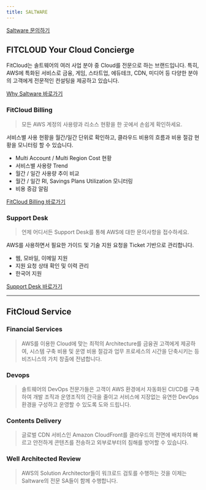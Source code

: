 ```yaml
---
title: SALTWARE
---
```



[Saltware 문의하기](https://www.fitcloud.co.kr/contact)


## FITCLOUD Your Cloud Concierge

FitCloud는 솔트웨어의 여러 사업 분야 중 Cloud를 전문으로 하는 브랜드입니다. 특히, AWS에 특화된 서비스로 금융, 게임, 스타트업, 에듀테크, CDN, 미디어 등 다양한 분야의 고객에게 전문적인 컨설팅을 제공하고 있습니다.

[Why Saltware 바로가기](https://fitcloud.co.kr/whySaltware)


### FitCloud Billing

> 모든 AWS 계정의 사용량과 리소스 현황을 한 곳에서 손쉽게 확인하세요.

서비스별 사용 현황을 월간/일간 단위로 확인하고, 클라우드 비용의 흐름과 비용 절감 현황을 모니터링 할 수 있습니다.

- Multi Account / Multi Region Cost 현황
- 서비스별 사용량 Trend
- 월간 / 일간 사용량 추이 비교
- 월간 / 일간 RI, Savings Plans Utilization 모니터링
- 비용 증감 알림

[FitCloud Billing 바로가기](https://aws.fitcloud.co.kr/)


### Support Desk

> 언제 어디서든 Support Desk를 통해 AWS에 대한 문의사항을 접수하세요.

AWS를 사용하면서 필요한 가이드 및 기술 지원 요청을 Ticket 기반으로 관리합니다.

- 웹, 모바일, 이메일 지원
- 지원 요청 상태 확인 및 이력 관리
- 한국어 지원

[Support Desk 바로가기](https://support.fitcloud.co.kr/)

***

## FitCloud Service

### Financial Services
 > AWS를 이용한 Cloud에 맞는 최적의 Architecture를 금융권 고객에게 제공하여, 시스템 구축 비용 및 운영 비용 절감과 업무 프로세스의 시간을 단축시키는 등 비즈니스의 가치 창출에 전념합니다.

### Devops
 > 솔트웨어의 DevOps 전문가들은 고객이 AWS 환경에서 자동화된 CI/CD를 구축하여 개발 조직과 운영조직의 간극을 줄이고 서비스에 지장없는 유연한 DevOps 환경을 구성하고 운영할 수 있도록 도와 드립니다.

### Contents Delivery
 > 글로벌 CDN 서비스인 Amazon CloudFront를 클라우드의 전면에 배치하여 빠르고 안전하게 콘텐츠를 전송하고 외부로부터의 침해를 방어할 수 있습니다.

### Well Architected Review
 > AWS의 Solution Architector들이 워크로드 검토를 수행하는 것을 이제는 Saltware의 전문 SA들이 함께 수행합니다.